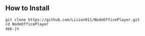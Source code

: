 ## How to Install
	git clone https://github.com/Liiion911/NodeOfficePlayer.git
	cd NodeOfficePlayer
	app.js
####